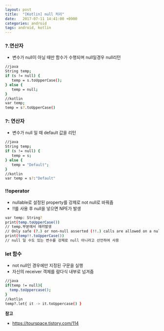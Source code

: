 ```yaml
---
layout: post
title:  "[Kotlin] null 처리"
date:   2017-07-11 14:41:00 +0900
categories: android
tags: android, kotlin
---
```


### ?.연산자
- 변수가 null이 아닐 때만 함수가 수행되며 null일경우 null리턴
```bash
//java
String temp;
if (s != null) {
   temp = s.toUpperCase();
} else {
   temp = null;
} 
//kotlin
var temp;
temp = s?.toUpperCase()
```

### ?: 연산자
- 변수가 null 일 때 default 값을 리턴

```bash
//java
String temp;
if (s != null) {
   temp = s;
} else {
   temp = "Default";
} 
//kotlin
var temp = s?:"Default"
```

### !!operator
- nullable로 설정된 property를 강제로 not null로 바꿔줌
- !!를 사용 후  null을 넣으면 NPE가 발생

```bash
var temp: String?
print(temp.toUpperCase()) 
// temp.부분에서 에러발생
// Only safe (?.) or non-null asserted (!!.) calls are allowed on a nullable receiver of type String?
print(temp!!.toUpperCase()) 
// null 일 수도 있는 변수를 강제로 null 아니라고 선언하여 사용
```

### let 함수
- not null인 경우에만 지정된 구문을 실행
- 자신의 receiver 객체를 람다식 내부로 넘겨줌

```bash
//java
if(temp != null){
  temp.toUppercase();
}
//kotlin
temp?.let{ it -> it.toUppercase() }
```

**참고**
- https://tourspace.tistory.com/114